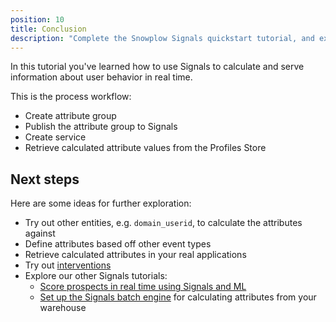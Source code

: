 ```yaml
---
position: 10
title: Conclusion
description: "Complete the Snowplow Signals quickstart tutorial, and explore next steps for real-time customer intelligence."
---
```


In this tutorial you've learned how to use Signals to calculate and serve information about user behavior in real time.

This is the process workflow:
* Create attribute group
* Publish the attribute group to Signals
* Create service
* Retrieve calculated attribute values from the Profiles Store

## Next steps

Here are some ideas for further exploration:
* Try out other entities, e.g. `domain_userid`, to calculate the attributes against
* Define attributes based off other event types
* Retrieve calculated attributes in your real applications
* Try out [interventions](/docs/signals/concepts/#interventions)
* Explore our other Signals tutorials:
  * [Score prospects in real time using Signals and ML](/tutorials/signals-ml-prospect-scoring/)
  * [Set up the Signals batch engine](/tutorials/signals-batch-engine/start) for calculating attributes from your warehouse

